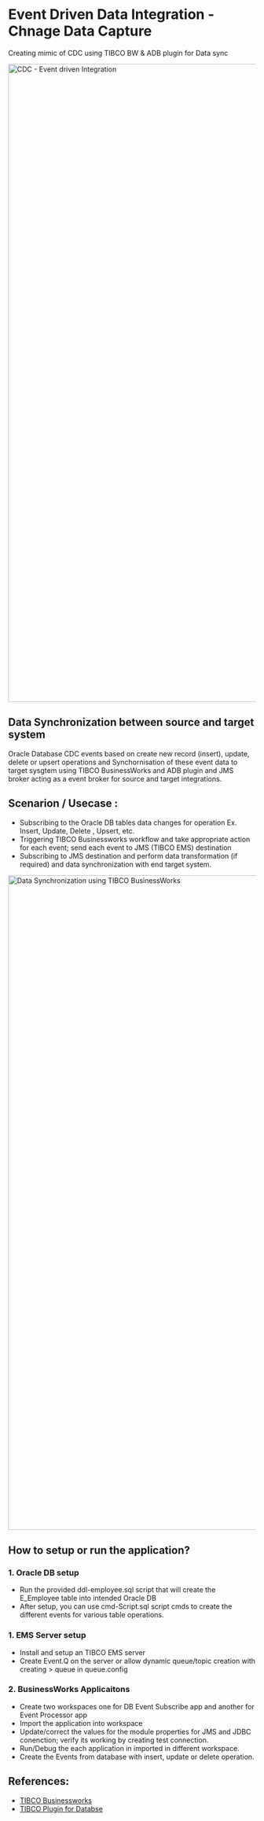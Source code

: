 # Event Driven Data Integration - Chnage Data Capture
Creating mimic of CDC using TIBCO BW & ADB plugin for Data sync


<img width="1298" alt="CDC - Event driven Integration" src="https://user-images.githubusercontent.com/38240734/236645393-2a6dc493-4a7b-4549-8c79-418132d9b4c1.png">


## Data Synchronization between source and target system
Oracle Database CDC events based on create new record (insert), update, delete or upsert operations and Synchornisation of these event data to target sysgtem using TIBCO BusinessWorks and ADB plugin and JMS broker acting as a event broker for source and target integrations.

## Scenarion / Usecase :
- Subscribing to the Oracle DB tables data changes for operation Ex. Insert, Update, Delete , Upsert, etc.
- Triggering TIBCO Businessworks workflow and take appropriate action for each event; send each event to JMS (TIBCO EMS) destination
- Subscribing to JMS destination and perform data transformation (if required) and data synchronization with end target system.

<img width="1332" alt="Data Synchronization using TIBCO BusinessWorks" src="https://user-images.githubusercontent.com/38240734/236643032-95323c80-3d48-4668-804b-5ab12ecf6d4b.png">

## How to setup or run the application?
### 1. Oracle DB setup
- Run the provided ddl-employee.sql script that will create the E_Employee table into intended Oracle DB
- After setup, you can use cmd-Script.sql script cmds to create the different events for various table operations.

### 1. EMS Server setup
- Install and setup an TIBCO EMS server
- Create Event.Q on the server or allow dynamic queue/topic creation with creating > queue in queue.config

### 2. BusinessWorks Applicaitons
- Create two workspaces one for DB Event Subscribe app and another for Event Processor app
- Import the application into workspace
- Update/correct the values for the module properties for JMS and JDBC conenction; verify its working by creating test connection.
- Run/Debug the each application in imported in different workspace. 
- Create the Events from database with insert, update or delete operation. 

## References:
- [TIBCO Businessworks](https://docs.tibco.com/pub/bwce/2.7.3/doc/html/Default.htm)
- [TIBCO Plugin for Databse](https://docs.tibco.com/pub/bwpluginadb/8.5.0/doc/html/GUID-58450BE9-C7B7-423E-9F56-8FBF489C1195.htm)
